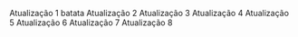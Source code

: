 Atualização 1
batata
Atualização 2
Atualização 3
Atualização 4
Atualização 5
Atualização 6
Atualização 7
Atualização 8


